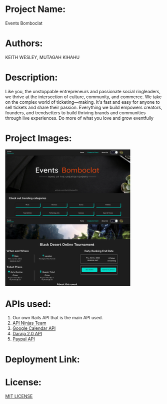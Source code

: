 # Project Name:
Events Bomboclat
# Authors:
KEITH WESLEY, MUTAGAH KIHAHU
# Description:
 Like you, the unstoppable entrepreneurs and passionate social ringleaders, we thrive at the intersection of culture, community, and commerce. We take on the complex world of ticketing—making. It's fast and easy for anyone to sell tickets and share their passion. Everything we build empowers creators, founders, and trendsetters to build thriving brands and communities through live experiences. Do more of what you love and grow eventfully

# Project Images:
<img align="center" src="./src/assets/ReadMe/main-image.png" alt="main-image" width="400"/>
<br>
<img align="center" src="./src/assets/ReadMe/second-image.png" alt="second-image" width="400"/>

# APIs used:

<ol>
    <li>Our own Rails API that is the main API used.</li>
    <li><a href="https://api-ninjas.com/api/convertcurrency" target="_blank">API Ninjas Team</a></li>
    <li><a href="https://developers.google.com/calendar/api" target="_blank">Google Calendar API</a></li>
    <li><a href="https://developer.safaricom.co.ke/" target="_blank">Daraja 2.0 API</a></li>
    <li><a href="https://developer.paypal.com/api/rest/" target="_blank">Paypal API</a></li>
</ol>

# Deployment Link:


# License:

[MIT LICENSE](./README.md)